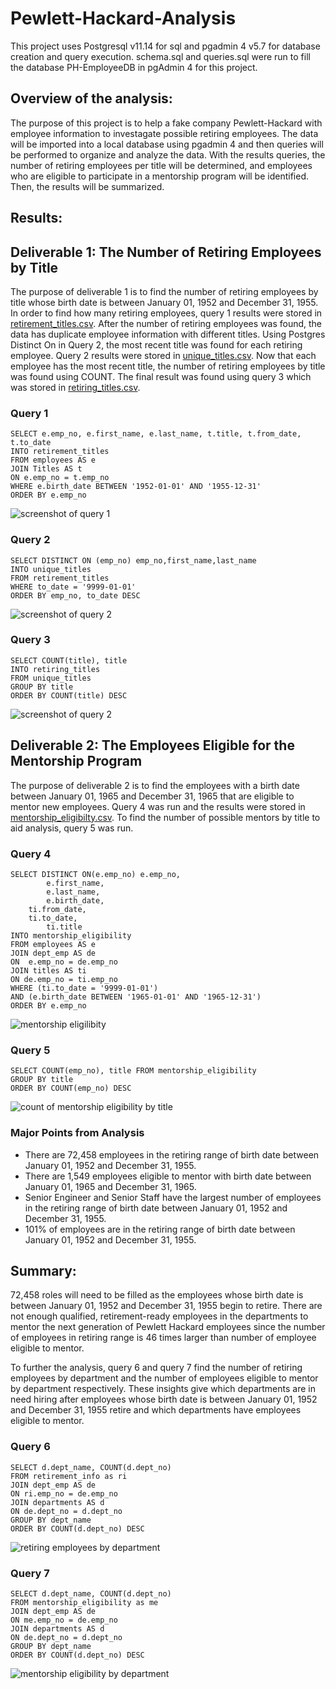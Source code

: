 # Pewlett-Hackard-Analysis

This project uses Postgresql v11.14 for sql and pgadmin 4 v5.7 for database creation and query execution. schema.sql and queries.sql were run to fill the database PH-EmployeeDB in pgAdmin 4 for this project.

## Overview of the analysis: 

The purpose of this project is to help a fake company Pewlett-Hackard with employee information to investagate possible retiring employees. The data will be imported into a local database using pgadmin 4 and then queries will be performed to organize and analyze the data. With the results queries, the number of retiring employees per title will be determined, and employees who are eligible to participate in a mentorship program will be identified. Then, the results will be summarized.

## Results: 

## Deliverable 1: The Number of Retiring Employees by Title

The purpose of deliverable 1 is to find the number of retiring employees by title whose birth date is between January 01, 1952 and December 31, 1955. In order to find how many retiring employees, query 1 results were stored in [retirement_titles.csv](/data/retirement_titles.csv). After the number of retiring employees was found, the data has duplicate employee information with different titles. Using Postgres Distinct On in Query 2, the most recent title was found for each retiring employee. Query 2 results were stored in [unique_titles.csv](/data/unique_titles.csv). Now that each employee has the most recent title, the number of retiring employees by title was found using COUNT. The final result was found using query 3 which was stored in [retiring_titles.csv](/data/retiring_titles.csv).

### Query 1
```
SELECT e.emp_no, e.first_name, e.last_name, t.title, t.from_date, t.to_date
INTO retirement_titles
FROM employees AS e
JOIN Titles AS t
ON e.emp_no = t.emp_no
WHERE e.birth_date BETWEEN '1952-01-01' AND '1955-12-31'
ORDER BY e.emp_no
```
![screenshot of query 1](/screenshots/screenshot_of_retirement_titles_table.PNG)

### Query 2
```
SELECT DISTINCT ON (emp_no) emp_no,first_name,last_name
INTO unique_titles
FROM retirement_titles
WHERE to_date = '9999-01-01'
ORDER BY emp_no, to_date DESC
```
![screenshot of query 2](/screenshots/screenshot_of_unique_titles.PNG)

### Query 3
```
SELECT COUNT(title), title
INTO retiring_titles
FROM unique_titles
GROUP BY title
ORDER BY COUNT(title) DESC
```
![screenshot of query 2](/screenshots/screenshot_of_retiring_titles.PNG)

## Deliverable 2: The Employees Eligible for the Mentorship Program

The purpose of deliverable 2 is to find the employees with a birth date between January 01, 1965 and December 31, 1965 that are eligible to mentor new employees. Query 4 was run and the results were stored in [mentorship_eligibilty.csv](/data/mentorship_eligibilty.csv). To find the number of possible mentors by title to aid analysis, query 5 was run.

### Query 4
```
SELECT DISTINCT ON(e.emp_no) e.emp_no,
    	e.first_name,
    	e.last_name, 
    	e.birth_date,
	ti.from_date,
	ti.to_date,
    	ti.title
INTO mentorship_eligibility
FROM employees AS e
JOIN dept_emp AS de
ON  e.emp_no = de.emp_no
JOIN titles AS ti
ON de.emp_no = ti.emp_no
WHERE (ti.to_date = '9999-01-01')
AND (e.birth_date BETWEEN '1965-01-01' AND '1965-12-31')
ORDER BY e.emp_no
```
![mentorship eligilibity](/screenshots/screenshot_of_mentorship_eligibility.PNG)

### Query 5
```
SELECT COUNT(emp_no), title FROM mentorship_eligibility
GROUP BY title
ORDER BY COUNT(emp_no) DESC
```
![count of mentorship eligibility by title](/screenshots/screenshot_of_mentorship_count.PNG )

### Major Points from Analysis
- There are 72,458 employees in the retiring range of birth date between January 01, 1952 and December 31, 1955.
- There are 1,549 employees eligible to mentor with birth date between January 01, 1965 and December 31, 1965.
- Senior Engineer and Senior Staff have the largest number of employees in the retiring range of birth date between January 01, 1952 and December 31, 1955.
- 101% of employees are in the retiring range of birth date between January 01, 1952 and December 31, 1955.

## Summary: 

72,458 roles will need to be filled as the employees whose birth date is between January 01, 1952 and December 31, 1955 begin to retire. There are not enough qualified, retirement-ready employees in the departments to mentor the next generation of Pewlett Hackard employees since the number of employees in retiring range is 46 times larger than number of employee eligible to mentor.

To further the analysis, query 6 and query 7 find the number of retiring employees by department and the number of employees eligible to mentor by department respectively. These insights give which departments are in need hiring after employees whose birth date is between January 01, 1952 and December 31, 1955 retire and which departments have employees eligible to mentor.

### Query 6
```
SELECT d.dept_name, COUNT(d.dept_no)
FROM retirement_info as ri
JOIN dept_emp AS de
ON ri.emp_no = de.emp_no
JOIN departments AS d
ON de.dept_no = d.dept_no
GROUP BY dept_name
ORDER BY COUNT(d.dept_no) DESC
```
![retiring employees by department](/screenshots/screenshot_of_retirement_info_count_by_department.PNG)

### Query 7
```
SELECT d.dept_name, COUNT(d.dept_no)
FROM mentorship_eligibility as me
JOIN dept_emp AS de
ON me.emp_no = de.emp_no
JOIN departments AS d
ON de.dept_no = d.dept_no
GROUP BY dept_name
ORDER BY COUNT(d.dept_no) DESC
```

![mentorship eligibility by department](/screenshots/screenshot_of_mentorship_count_by_department.PNG)
